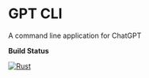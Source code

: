 # GPT CLI
A command line application for ChatGPT

**Build Status**

[![Rust](https://github.com/oranellis/gptcli/actions/workflows/rust.yml/badge.svg)](https://github.com/oranellis/gptcli/actions/workflows/rust.yml)
